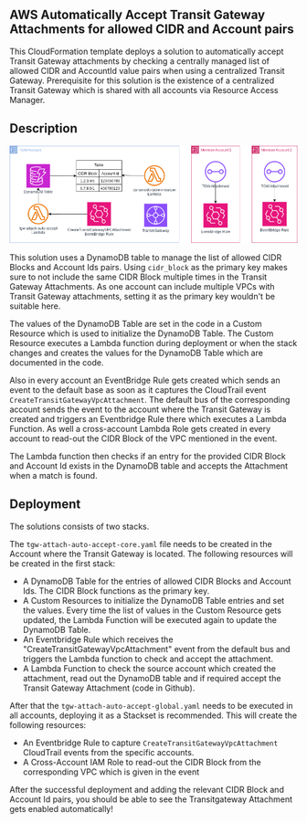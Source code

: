 ## AWS Automatically Accept Transit Gateway Attachments for allowed CIDR and Account pairs
This CloudFormation template deploys a solution to automatically accept Transit Gateway attachments by checking a centrally managed list of allowed CIDR and AccountId value pairs when using a centralized Transit Gateway. 
Prerequisite for this solution is the existence of a centralized Transit Gateway which is shared with all accounts via Resource Access Manager.

## Description

![Infrastructure Picture](tgw-attach-auto-accept.drawio.png)


This solution uses a DynamoDB table to manage the list of allowed CIDR Blocks and Account Ids pairs. Using `cidr_block` as the primary key makes sure to not include the same CIDR Block multiple times in the Transit Gateway Attachments. As one account can include multiple VPCs with Transit Gateway attachments, setting it as the primary key wouldn't be suitable here. 

The values of the DynamoDB Table are set in the code in a Custom Resource which is used to initialize the DynamoDB Table. The Custom Resource executes a Lambda function during deployment or when the stack changes and creates the values for the DynamoDB Table which are documented in the code.

Also in every account an EventBridge Rule gets created which sends an event to the default base as soon as it captures the CloudTrail event `CreateTransitGatewayVpcAttachment`. The default bus of the corresponding account sends the event to the account where the Transit Gateway is created and triggers an Eventbridge Rule there which executes a Lambda Function. 
As well a cross-account Lambda Role gets created in every account to read-out the CIDR Block of the VPC mentioned in the event.

The Lambda function then checks if an entry for the provided CIDR Block and Account Id exists in the DynamoDB table and accepts the Attachment when a match is found. 

## Deployment

The solutions consists of two stacks.

The `tgw-attach-auto-accept-core.yaml` file needs to be created in the Account where the Transit Gateway is located.
The following resources will be created in the first stack:

- A DynamoDB Table for the entries of allowed CIDR Blocks and Account Ids. The CIDR Block functions as the primary key.
- A Custom Resources to initialize the DynamoDB Table entries and set the values. Every time the list of values in the Custom Resource gets updated, the Lambda Function will be executed again to update the DynamoDB Table.
- An Eventbridge Rule which receives the "CreateTransitGatewayVpcAttachment" event from the default bus and triggers the Lambda function to check and accept the attachment.
- A Lambda Function to check the source account which created the attachment, read out the DynamoDB table and if required accept the Transit Gateway Attachment (code in Github).

After that the `tgw-attach-auto-accept-global.yaml` needs to be executed in all accounts, deploying it as a Stackset is recommended. This will create the following resources:

- An Eventbridge Rule to capture `CreateTransitGatewayVpcAttachment` CloudTrail events from the specific accounts.
- A Cross-Account IAM Role to read-out the CIDR Block from the corresponding VPC which is given in the event

After the successful deployment and adding the relevant CIDR Block and Account Id pairs, you should be able to see the Transitgateway Attachment gets enabled automatically!
